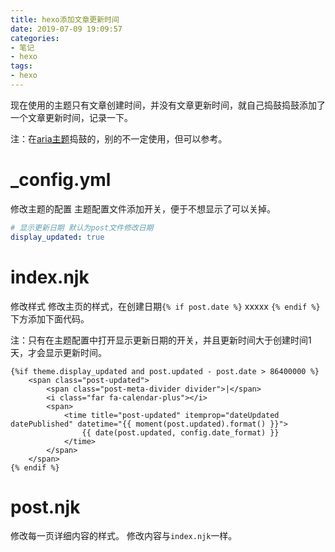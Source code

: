 ```yaml
---
title: hexo添加文章更新时间
date: 2019-07-09 19:09:57
categories:
- 笔记
- hexo
tags:
- hexo
---
```


现在使用的主题只有文章创建时间，并没有文章更新时间，就自己捣鼓捣鼓添加了一个文章更新时间，记录一下。
<!--more-->

注：在[aria主题](https://github.com/wevsmy/hexo-theme-aria/)捣鼓的，别的不一定使用，但可以参考。

# _config.yml

修改主题的配置
主题配置文件添加开关，便于不想显示了可以关掉。
```yml
# 显示更新日期 默认为post文件修改日期
display_updated: true
```

# index.njk

修改样式
修改主页的样式，在创建日期`{% if post.date %}` xxxxx `{% endif %}`下方添加下面代码。

注：只有在主题配置中打开显示更新日期的开关，并且更新时间大于创建时间1天，才会显示更新时间。

```
{%if theme.display_updated and post.updated - post.date > 86400000 %}
	<span class="post-updated">
		<span class="post-meta-divider divider">|</span>
		<i class="far fa-calendar-plus"></i>
		<span>
			<time title="post-updated" itemprop="dateUpdated datePublished" datetime="{{ moment(post.updated).format() }}">
				{{ date(post.updated, config.date_format) }}
			</time>
		</span>
	</span>
{% endif %}
```

# post.njk

修改每一页详细内容的样式。
修改内容与`index.njk`一样。